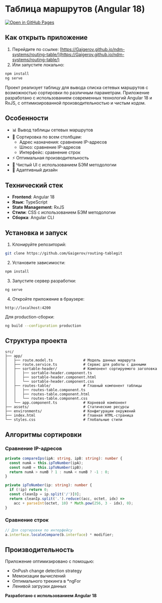 
# Таблица маршрутов (Angular 18)

[![Open in GitHub Pages](https://img.shields.io/badge/GitHub%20Pages-Open%20App-success)](https://Gaigerov.github.io/ndm-systems/routing-table/)

## Как открыть приложение

1. Перейдите по ссылке: [https://Gaigerov.github.io/ndm-systems/routing-table/](https://Gaigerov.github.io/ndm-systems/routing-table/)
2. Или запустите локально:

```bash
npm install
ng serve
```

Проект реализует таблицу для вывода списка сетевых маршрутов с возможностью сортировки по различным параметрам. Приложение разработано с использованием современных технологий Angular 18 и RxJS, с оптимизированной производительностью и чистым кодом.

## Особенности

- 📊 Вывод таблицы сетевых маршрутов
- 🔄 Сортировка по всем столбцам:
  - Адрес назначения: сравнение IP-адресов
  - Шлюз: сравнение IP-адресов
  - Интерфейс: сравнение строк
- ⚡ Оптимальная производительность
- 🎨 Чистый UI с использованием БЭМ методологии
- 📱 Адаптивный дизайн

## Технический стек

- **Frontend**: Angular 18
- **Язык**: TypeScript
- **State Management**: RxJS
- **Стили**: CSS с использованием БЭМ методологии
- **Сборка**: Angular CLI

## Установка и запуск

1. Клонируйте репозиторий:
```bash
git clone https://github.com/Gaigerov/routing-tablegit
```

2. Установите зависимости:
```bash
npm install
```

3. Запустите сервер разработки:
```bash
ng serve
```

4. Откройте приложение в браузере:
```
http://localhost:4200
```

Для production-сборки:
```bash
ng build --configuration production
```

## Структура проекта

```
src/
├── app/
│   ├── route.model.ts              # Модель данных маршрута
│   ├── route.service.ts            # Сервис для работы с данными
│   ├── sortable-header/            # Компонент сортируемого заголовка
│   │   ├── sortable-header.component.ts
│   │   ├── sortable-header.component.html
│   │   └── sortable-header.component.css
│   ├── routes-table/               # Главный компонент таблицы
│   │   ├── routes-table.component.ts
│   │   ├── routes-table.component.html
│   │   └── routes-table.component.css
│   └── app.component.ts            # Корневой компонент
├── assets/                         # Статические ресурсы
├── environments/                   # Конфигурации окружений
├── index.html                      # Главная HTML-страница
└── styles.css                      # Глобальные стили
```

## Алгоритмы сортировки

### Сравнение IP-адресов
```typescript
private compareIps(ipA: string, ipB: string): number {
  const numA = this.ipToNumber(ipA);
  const numB = this.ipToNumber(ipB);
  return numA > numB ? 1 : numA < numB ? -1 : 0;
}

private ipToNumber(ip: string): number {
  if (!ip) return 0;
  const cleanIp = ip.split('/')[0];
  return cleanIp.split('.').reduce((acc, octet, idx) => 
    acc + parseInt(octet, 10) * Math.pow(256, 3 - idx), 0);
}
```

### Сравнение строк
```typescript
// Для сортировки по интерфейсу
a.interface.localeCompare(b.interface) * modifier;
```

## Производительность

Приложение оптимизировано с помощью:
- OnPush change detection strategy
- Мемоизации вычислений
- Оптимального трекинга в *ngFor
- Ленивой загрузки данных

**Разработано с использованием Angular 18**  
